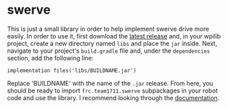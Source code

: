 # swerve

This is just a small library in order to help implement swerve drive more easily.
In order to use it, first download the 
[latest release](https://downgit.github.io/#/home?url=https://github.com/frc1711/swerve/tree/main/swervelib/build/libs)
and, in your wpilib project, create a new directory named `libs` and place the `jar` inside.
Next, navigate to your project's `build.gradle` file and, under the `dependencies` section,
add the following line:
```
implementation files('libs/BUILDNAME.jar')
```
Replace 'BUILDNAME' with the name of the `.jar` release. From here, you should be ready to import
`frc.team1711.swerve` subpackages in your robot code and use the library. I recommend looking through the
[documentation](https://raw.githack.com/frc1711/swerve/main/swervelib/build/docs/javadoc/index.html).